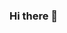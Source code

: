 ### Hi there 👋

<!--
**wilkermarei/wilkermarei** is a ✨ _special_ ✨ repository because its `README.md` (this file) appears on your GitHub profile.

Here are some ideas to get you started:

- 🔭 I’m currently working on Support Analyst
- 🌱 I’m currently learning C# and English and SQL and .... rs
- 👯 I’m looking to collaborate on Everyhing 
- 📫 How to reach me: On My facebook
-->
